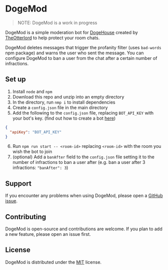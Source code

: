 # DogeMod

> NOTE: DogeMod is a work in progress

DogeMod is a simple moderation bot for [DogeHouse](https://dogehouse.tv) created by [TheOtterlord](https://github.com/TheOtterlord) to help protect your room chats.

DogeMod deletes messages that trigger the profanity filter (uses `bad-words` npm package) and warns the user who sent the message.
You can configure DogeMod to ban a user from the chat after a certain number of infractions.

## Set up

1. Install `node` and `npm`
2. Download this repo and unzip into an empty directory
3. In the directory, run `nmp i` to install dependencies
4. Create a `config.json` file in the main directory
5. Add the following to the `config.json` file, replacing `BOT_API_KEY` with your bot's key. (find out how to create a bot [here](https://github.com/benawad/dogehouse/blob/staging/CREATE_BOT_ACCOUNT.MD))

```json
{
  "apiKey": "BOT_API_KEY"
}
```

6. Run `npm run start -- <room-id>` replacing `<room-id>` with the room you wish the bot to join
7. (optional) Add a `banAfter` field to the `config.json` file setting it to the number of infractions to ban a user after (e.g. ban a user after 3 infractions: `"banAfter": 3`)

## Support

If you encounter any problems when using DogeMod, please open a [GitHub issue](https://github.com/TheOtterlord/dogemod/issues).

## Contributing

DogeMod is open-source and contributions are welcome.
If you plan to add a new feature, please open an issue first.

## License

DogeMod is distributed under the [MIT](https://choosealicense.com/licenses/mit/) license.

